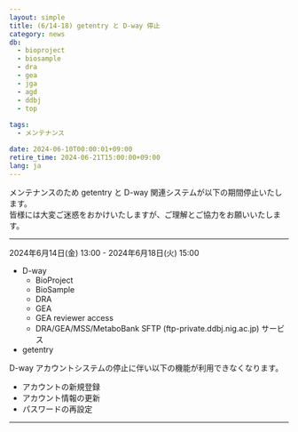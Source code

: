 ```yaml
---
layout: simple
title: (6/14-18) getentry と D-way 停止
category: news
db:
  - bioproject
  - biosample
  - dra
  - gea
  - jga
  - agd
  - ddbj
  - top
  
tags:
  - メンテナンス

date: 2024-06-10T00:00:01+09:00
retire_time: 2024-06-21T15:00:00+09:00
lang: ja
---
```

   
メンテナンスのため getentry と D-way 関連システムが以下の期間停止いたします。    
皆様には大変ご迷惑をおかけいたしますが、ご理解とご協力をお願いいたします。

---  
2024年6月14日(金) 13:00 - 2024年6月18日(火) 15:00    

- D-way
	- BioProject
	- BioSample
	- DRA
	- GEA
	- GEA reviewer access
	- DRA/GEA/MSS/MetaboBank SFTP (ftp-private.ddbj.nig.ac.jp) サービス 
- getentry

D-way アカウントシステムの停止に伴い以下の機能が利用できなくなります。    
- アカウントの新規登録
- アカウント情報の更新
- パスワードの再設定

---    